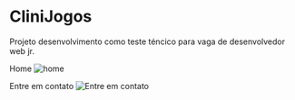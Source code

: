 # CliniJogos

Projeto desenvolvimento como teste téncico para vaga de desenvolvedor web jr.<br>

Home
![home](https://github.com/Joel-Graf/CliniJogos/assets/55204995/92b26f07-445f-43d1-bb9e-3783f9cee9b3) <br>

Entre em contato
![Entre em contato](https://github.com/Joel-Graf/CliniJogos/assets/55204995/f77a6a06-c473-4063-80e1-80c418a2c266) <br>
